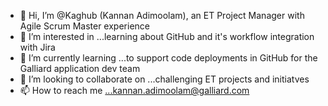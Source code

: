 - 👋 Hi, I’m @Kaghub (Kannan Adimoolam), an ET Project Manager with Agile Scrum Master experience 
- 👀 I’m interested in ...learning about GitHub and it's workflow integration with Jira 
- 🌱 I’m currently learning ...to support code deployments in GitHub for the Galliard application dev team 
- 💞️ I’m looking to collaborate on ...challenging ET projects and initiatves 
- 📫 How to reach me ...kannan.adimoolam@galliard.com

<!---
Kaghub/Kaghub is a ✨ special ✨ repository because its `README.md` (this file) appears on your GitHub profile.
You can click the Preview link to take a look at your changes.
--->
